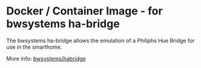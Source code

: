# Docker / Container Image - for bwsystems ha-bridge
The bwsystems ha-bridge allows the emulation of a Philiphs Hue Bridge for use in the smarthome.

More info: [bwsystems/habridge](https://github.com/bwssytems/ha-bridge)

